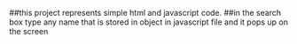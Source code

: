 ##this project represents simple html and javascript code.
##in the search box type any name that is stored in object in javascript file and it pops up on the screen